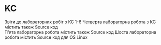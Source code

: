 # KC
Звіти до лабораторних робіт з КС 1-6
Четверта лабораторна робота з КС містить також Source код  
П'ята лабораторна робота містить також Source код
Шоста лабораторна робота містить Source код для OS Linux

